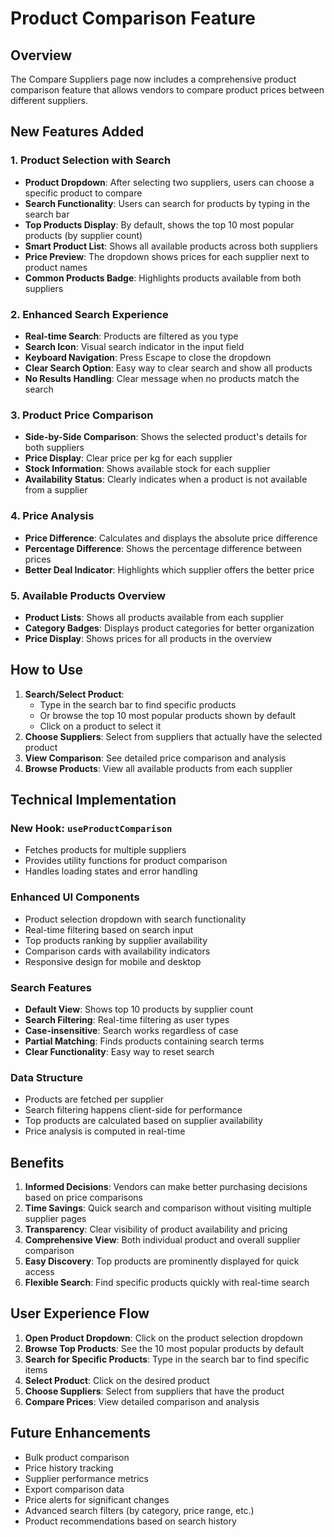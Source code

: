 # Product Comparison Feature

## Overview
The Compare Suppliers page now includes a comprehensive product comparison feature that allows vendors to compare product prices between different suppliers.

## New Features Added

### 1. Product Selection with Search
- **Product Dropdown**: After selecting two suppliers, users can choose a specific product to compare
- **Search Functionality**: Users can search for products by typing in the search bar
- **Top Products Display**: By default, shows the top 10 most popular products (by supplier count)
- **Smart Product List**: Shows all available products across both suppliers
- **Price Preview**: The dropdown shows prices for each supplier next to product names
- **Common Products Badge**: Highlights products available from both suppliers

### 2. Enhanced Search Experience
- **Real-time Search**: Products are filtered as you type
- **Search Icon**: Visual search indicator in the input field
- **Keyboard Navigation**: Press Escape to close the dropdown
- **Clear Search Option**: Easy way to clear search and show all products
- **No Results Handling**: Clear message when no products match the search

### 3. Product Price Comparison
- **Side-by-Side Comparison**: Shows the selected product's details for both suppliers
- **Price Display**: Clear price per kg for each supplier
- **Stock Information**: Shows available stock for each supplier
- **Availability Status**: Clearly indicates when a product is not available from a supplier

### 4. Price Analysis
- **Price Difference**: Calculates and displays the absolute price difference
- **Percentage Difference**: Shows the percentage difference between prices
- **Better Deal Indicator**: Highlights which supplier offers the better price

### 5. Available Products Overview
- **Product Lists**: Shows all products available from each supplier
- **Category Badges**: Displays product categories for better organization
- **Price Display**: Shows prices for all products in the overview

## How to Use

1. **Search/Select Product**: 
   - Type in the search bar to find specific products
   - Or browse the top 10 most popular products shown by default
   - Click on a product to select it
2. **Choose Suppliers**: Select from suppliers that actually have the selected product
3. **View Comparison**: See detailed price comparison and analysis
4. **Browse Products**: View all available products from each supplier

## Technical Implementation

### New Hook: `useProductComparison`
- Fetches products for multiple suppliers
- Provides utility functions for product comparison
- Handles loading states and error handling

### Enhanced UI Components
- Product selection dropdown with search functionality
- Real-time filtering based on search input
- Top products ranking by supplier availability
- Comparison cards with availability indicators
- Responsive design for mobile and desktop

### Search Features
- **Default View**: Shows top 10 products by supplier count
- **Search Filtering**: Real-time filtering as user types
- **Case-insensitive**: Search works regardless of case
- **Partial Matching**: Finds products containing search terms
- **Clear Functionality**: Easy way to reset search

### Data Structure
- Products are fetched per supplier
- Search filtering happens client-side for performance
- Top products are calculated based on supplier availability
- Price analysis is computed in real-time

## Benefits

1. **Informed Decisions**: Vendors can make better purchasing decisions based on price comparisons
2. **Time Savings**: Quick search and comparison without visiting multiple supplier pages
3. **Transparency**: Clear visibility of product availability and pricing
4. **Comprehensive View**: Both individual product and overall supplier comparison
5. **Easy Discovery**: Top products are prominently displayed for quick access
6. **Flexible Search**: Find specific products quickly with real-time search

## User Experience Flow

1. **Open Product Dropdown**: Click on the product selection dropdown
2. **Browse Top Products**: See the 10 most popular products by default
3. **Search for Specific Products**: Type in the search bar to find specific items
4. **Select Product**: Click on the desired product
5. **Choose Suppliers**: Select from suppliers that have the product
6. **Compare Prices**: View detailed comparison and analysis

## Future Enhancements

- Bulk product comparison
- Price history tracking
- Supplier performance metrics
- Export comparison data
- Price alerts for significant changes
- Advanced search filters (by category, price range, etc.)
- Product recommendations based on search history 